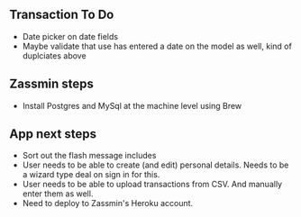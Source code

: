 ## Transaction To Do ##
* Date picker on date fields
* Maybe validate that use has entered a date on the model as well, kind of duplciates above


## Zassmin steps ##
* Install Postgres and MySql at the machine level using Brew

## App next steps ##
* Sort out the flash message includes
* User needs to be able to create (and edit) personal details. Needs to be a wizard type deal on sign in for this.
* User needs to be able to upload transactions from CSV. And manually enter them as well.
* Need to deploy to Zassmin's Heroku account.
